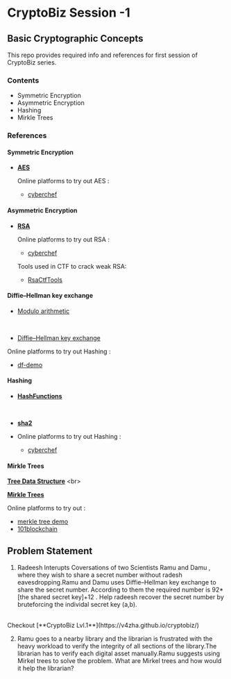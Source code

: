 # CryptoBiz Session -1 
## Basic Cryptographic Concepts

This repo provides required info and references for first session of CryptoBiz series.

### **Contents**
- Symmetric Encryption
- Asymmetric Encryption
- Hashing
- Mirkle Trees

### **References**

#### Symmetric Encryption

- [**AES**](https://en.wikipedia.org/wiki/Advanced_Encryption_Standard)

    Online platforms to try out AES : 
    - [cyberchef](https://cyberchef.org/)
  
#### Asymmetric Encryption

- [**RSA**](https://en.wikipedia.org/wiki/RSA_(cryptosystem))

    Online platforms to try out RSA : 
    - [cyberchef](https://cyberchef.org/)
    
    Tools used in CTF to crack weak RSA:
    - [RsaCtfTools](https://github.com/RsaCtfTool/RsaCtfTool)

#### Diffie–Hellman key exchange
 - [Modulo arithmetic](https://en.wikipedia.org/wiki/Modular_arithmetic)
<br>

  - [Diffie–Hellman key exchange](https://en.wikipedia.org/wiki/Diffie%E2%80%93Hellman_key_exchange)

Online platforms to try out Hashing : 
- [df-demo](https://alexholker.github.io/cryptographydemo/diffiehellman.html)

#### Hashing
  - [**HashFunctions**](https://en.wikipedia.org/wiki/Hash_function)
<br>

  - [**sha2**](https://en.wikipedia.org/wiki/SHA-2)

- Online platforms to try out Hashing : 
  - [cyberchef](https://cyberchef.org/)

#### Mirkle Trees

[**Tree Data Structure**](https://en.wikipedia.org/wiki/Tree_(data_structure))
<br>

[**Mirkle Trees**](https://en.wikipedia.org/wiki/Merkle_tree)

Online platforms to try out  : 
- [merkle tree demo](https://prathamudeshmukh.github.io/merkle-tree-demo/)
- [101blockchain](https://101blockchain.net/basics/merkle-tree)

## **Problem Statement**
1. Radeesh Interupts Coversations of two Scientists Ramu and Damu , where they wish to share a secret number without radesh eavesdropping.Ramu and Damu  uses Diffie–Hellman key exchange to share the secret number.
According to them the required number is 92*[the shared secret key]+12 .
Help radeesh recover the secret number by bruteforcing the individal secret key (a,b).
<br>
Checkout [**CryptoBiz Lvl.1**](https://v4zha.github.io/cryptobiz/)

2. Ramu goes to a nearby library and the librarian is frustrated with the heavy workload to verify the integrity of all sections of the library.The librarian has to verify each digital asset manually.Ramu suggests using Mirkel trees to solve the problem. What are Mirkel trees and how would it help the librarian?
